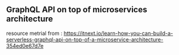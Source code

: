 ## GraphQL API on top of microservices architecture

resource metrial from :
https://itnext.io/learn-how-you-can-build-a-serverless-graphql-api-on-top-of-a-microservice-architecture-354ed0e67d7e
